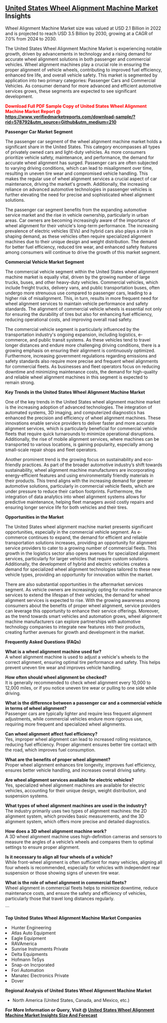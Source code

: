 <h2><a href="https://www.verifiedmarketreports.com/download-sample/?rid=578792&amp;utm_source=Github&amp;utm_medium=210" target="_blank">United States Wheel Alignment Machine Market</a> Insights</h2><p>Wheel Alignment Machine Market size was valued at USD 2.1 Billion in 2022 and is projected to reach USD 3.5 Billion by 2030, growing at a CAGR of 7.0% from 2024 to 2030.</p><p><p>The United States Wheel Alignment Machine Market is experiencing notable growth, driven by advancements in technology and a rising demand for accurate wheel alignment solutions in both passenger and commercial vehicles. Wheel alignment machines play a crucial role in ensuring the proper alignment of vehicle wheels, contributing to improved fuel efficiency, enhanced tire life, and overall vehicle safety. This market is segmented by application into two primary categories: Passenger Cars and Commercial Vehicles. As consumer demand for more advanced and efficient automotive services grows, these segments are expected to see significant development. <b><p><span class=""><span style="color: #ff0000;"><strong>Download Full PDF Sample Copy of United States Wheel Alignment Machine Market Report</strong> @ </span><a href="https://www.verifiedmarketreports.com/download-sample/?rid=578792&amp;utm_source=Github&amp;utm_medium=210" target="_blank">https://www.verifiedmarketreports.com/download-sample/?rid=578792&amp;utm_source=Github&amp;utm_medium=210</a></span></p></b></p><p><b>Passenger Car Market Segment</b></p><p>The passenger car segment of the wheel alignment machine market holds a significant share in the United States. This category encompasses all types of privately owned cars and light-duty vehicles. As more consumers prioritize vehicle safety, maintenance, and performance, the demand for accurate wheel alignment has surged. Passenger cars are often subjected to varying driving conditions, which can lead to misalignment over time, resulting in uneven tire wear and compromised vehicle handling. This makes the regular use of wheel alignment services a crucial aspect of car maintenance, driving the market's growth. Additionally, the increasing reliance on advanced automotive technologies in passenger vehicles is further elevating the need for precise and sophisticated wheel alignment solutions.</p><p>The passenger car segment benefits from the expanding automotive service market and the rise in vehicle ownership, particularly in urban areas. Car owners are becoming increasingly aware of the importance of wheel alignment for their vehicle's long-term performance. The increasing prevalence of electric vehicles (EVs) and hybrid cars also plays a role in shaping demand, as these vehicles often require specialized alignment machines due to their unique design and weight distribution. The demand for better fuel efficiency, reduced tire wear, and enhanced safety features among consumers will continue to drive the growth of this market segment.</p><p><b>Commercial Vehicle Market Segment</b></p><p>The commercial vehicle segment within the United States wheel alignment machine market is equally vital, driven by the growing number of large trucks, buses, and other heavy-duty vehicles. Commercial vehicles, which include freight trucks, delivery vans, and public transportation buses, often undergo more strenuous use compared to passenger cars, leading to a higher risk of misalignment. This, in turn, results in more frequent need for wheel alignment services to maintain vehicle performance and safety standards. The alignment of commercial vehicle wheels is essential not only for ensuring the durability of tires but also for enhancing fuel efficiency, reducing operational costs, and improving overall road safety.</p><p>The commercial vehicle segment is particularly influenced by the transportation industry's ongoing expansion, including logistics, e-commerce, and public transit systems. As these vehicles tend to travel longer distances and endure more challenging driving conditions, there is a growing emphasis on ensuring their alignment is continuously optimized. Furthermore, increasing government regulations regarding emissions and safety standards also require more precise and frequent wheel alignments for commercial fleets. As businesses and fleet operators focus on reducing downtime and minimizing maintenance costs, the demand for high-quality and reliable wheel alignment machines in this segment is expected to remain strong.</p><p><b>Key Trends in the United States Wheel Alignment Machine Market</b></p><p>One of the key trends in the United States wheel alignment machine market is the increasing adoption of advanced technologies. The integration of automated systems, 3D imaging, and computerized diagnostics has enhanced the precision and efficiency of wheel alignment machines. These innovations enable service providers to deliver faster and more accurate alignment services, which is particularly beneficial for commercial vehicle fleets that require quick turnarounds to minimize operational disruptions. Additionally, the rise of mobile alignment services, where machines can be transported to various locations, is gaining popularity, especially among small-scale repair shops and fleet operators.</p><p>Another prominent trend is the growing focus on sustainability and eco-friendly practices. As part of the broader automotive industry’s shift towards sustainability, wheel alignment machine manufacturers are incorporating energy-efficient features and using environmentally friendly materials in their products. This trend aligns with the increasing demand for greener automotive solutions, particularly in commercial vehicle fleets, which are under pressure to reduce their carbon footprints. Furthermore, the integration of data analytics into wheel alignment systems allows for predictive maintenance, helping fleet managers avoid costly repairs and ensuring longer service life for both vehicles and their tires.</p><p><b>Opportunities in the Market</b></p><p>The United States wheel alignment machine market presents significant opportunities, especially in the commercial vehicle segment. As e-commerce continues to expand, the demand for efficient and reliable transportation solutions increases, providing an opportunity for alignment service providers to cater to a growing number of commercial fleets. This growth in the logistics sector also opens avenues for specialized alignment services, particularly for larger vehicles that require custom solutions. Additionally, the development of hybrid and electric vehicles creates a demand for specialized wheel alignment technologies tailored to these new vehicle types, providing an opportunity for innovation within the market.</p><p>There are also substantial opportunities in the aftermarket services segment. As vehicle owners are increasingly opting for routine maintenance services to extend the lifespan of their vehicles, the demand for wheel alignment services is expected to rise. With the growing awareness among consumers about the benefits of proper wheel alignment, service providers can leverage this opportunity to enhance their service offerings. Moreover, as the trend towards smart vehicles and automation grows, wheel alignment machine manufacturers can explore partnerships with automotive technology companies to integrate new features into their products, creating further avenues for growth and development in the market.</p><p><b>Frequently Asked Questions (FAQs)</b></p><p><b>What is a wheel alignment machine used for?</b><br> A wheel alignment machine is used to adjust a vehicle's wheels to the correct alignment, ensuring optimal tire performance and safety. This helps prevent uneven tire wear and improves vehicle handling.</p><p><b>How often should wheel alignment be checked?</b><br> It is generally recommended to check wheel alignment every 10,000 to 12,000 miles, or if you notice uneven tire wear or pulling to one side while driving.</p><p><b>What is the difference between a passenger car and a commercial vehicle in terms of wheel alignment?</b><br> Passenger cars are typically lighter and require less frequent alignment adjustments, while commercial vehicles endure more rigorous use, requiring more frequent and specialized wheel alignments.</p><p><b>Can wheel alignment affect fuel efficiency?</b><br> Yes, improper wheel alignment can lead to increased rolling resistance, reducing fuel efficiency. Proper alignment ensures better tire contact with the road, which improves fuel consumption.</p><p><b>What are the benefits of proper wheel alignment?</b><br> Proper wheel alignment enhances tire longevity, improves fuel efficiency, ensures better vehicle handling, and increases overall driving safety.</p><p><b>Are wheel alignment services available for electric vehicles?</b><br> Yes, specialized wheel alignment machines are available for electric vehicles, accounting for their unique design, weight distribution, and suspension systems.</p><p><b>What types of wheel alignment machines are used in the industry?</b><br> The industry primarily uses two types of alignment machines: the 2D alignment system, which provides basic measurements, and the 3D alignment system, which offers more precise and detailed diagnostics.</p><p><b>How does a 3D wheel alignment machine work?</b><br> A 3D wheel alignment machine uses high-definition cameras and sensors to measure the angles of a vehicle’s wheels and compares them to optimal settings to ensure proper alignment.</p><p><b>Is it necessary to align all four wheels of a vehicle?</b><br> While front-wheel alignment is often sufficient for many vehicles, aligning all four wheels is recommended, especially for vehicles with independent rear suspension or those showing signs of uneven tire wear.</p><p><b>What is the role of wheel alignment in commercial fleets?</b><br> Wheel alignment in commercial fleets helps to minimize downtime, reduce maintenance costs, and ensure the safety and efficiency of vehicles, particularly those that travel long distances regularly.</p>```</p><p><strong>Top United States Wheel Alignment Machine Market Companies</strong></p><div data-test-id=""><p><li>Hunter Engineering</li><li> Atlas Auto Equipment</li><li> Eagle Equipment</li><li> RAVAmerica</li><li> Sunrise Instruments Private</li><li> Delta Equipments</li><li> Hofmann TeSys</li><li> Snap-on Incrporated</li><li> Fori Automation</li><li> Manatec Electronics Private</li><li> Dover</li></p><div><strong>Regional Analysis of&nbsp;United States Wheel Alignment Machine Market</strong></div><ul><li dir="ltr"><p dir="ltr">North America&nbsp;(United States, Canada, and Mexico, etc.)</p></li></ul><p><strong>For More Information or Query, Visit @&nbsp;</strong><strong><a href="https://www.verifiedmarketreports.com/product/wheel-alignment-machine-market/?utm_source=Github&amp;utm_medium=210" target="_blank">United States Wheel Alignment Machine Market Insights Size And Forecast</a></strong></p></div>
